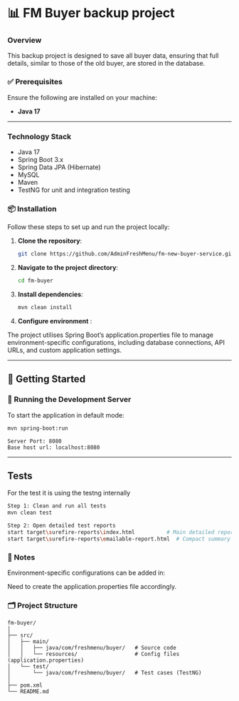 # 📊 FM Buyer backup project

### Overview 
This backup project is designed to save all buyer data, ensuring that full details, similar to those of the old buyer, are stored in the database.


### ✅ Prerequisites

Ensure the following are installed on your machine:

- **Java 17**
  
---

### Technology Stack
- Java 17
- Spring Boot 3.x
- Spring Data JPA (Hibernate)
- MySQL 
- Maven
- TestNG for unit and integration testing


### 📦 Installation

Follow these steps to set up and run the project locally:

1. **Clone the repository**:
   ```bash
   git clone https://github.com/AdminFreshMenu/fm-new-buyer-service.git
   ```

2. **Navigate to the project directory**:

   ```bash
   cd fm-buyer
   ```

3. **Install dependencies**:

   ```bash
   mvn clean install
   ```

4. **Configure environment** :

  The project utilises Spring Boot’s application.properties file to manage environment-specific configurations, including database connections, API URLs, and custom application settings.


---

## 🚀 Getting Started

### 🧪 Running the Development Server

To start the application in default mode:

```bash
mvn spring-boot:run
```
```
Server Port: 8080
Base host url: localhost:8080
```
---

## Tests
For the test it is using the testng internally

```bash
Step 1: Clean and run all tests
mvn clean test
```
```bash
Step 2: Open detailed test reports
start target\surefire-reports\index.html          # Main detailed report
start target\surefire-reports\emailable-report.html  # Compact summary
```

### 🧠 Notes

Environment-specific configurations can be added in:

Need to create the application.properties file accordingly.


### 🗂️ Project Structure
```
fm-buyer/
│
├── src/
│   ├── main/
│   │   ├── java/com/freshmenu/buyer/   # Source code
│   │   └── resources/                  # Config files (application.properties)
│   └── test/
│       └── java/com/freshmenu/buyer/   # Test cases (TestNG)
│
├── pom.xml
└── README.md
```
